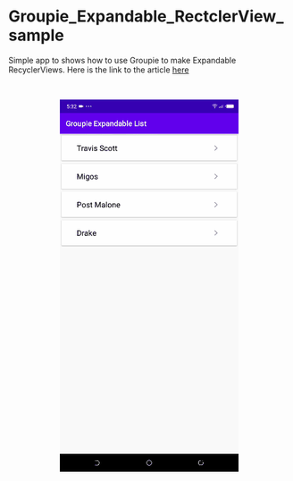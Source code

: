 # Groupie_Expandable_RectclerView_sample
Simple app to shows how to use Groupie to make Expandable RecyclerViews. Here is the link to the article <a href="https://medium.com/@dev_padawan/expandable-recyclerviews-with-the-groupie-library-51626fe836af">here</a>

</br>

<p align="center">
<img src="https://github.com/codejunk1e/Groupie_Expandable_RectclerView_sample/blob/master/final.gif">
</p>
